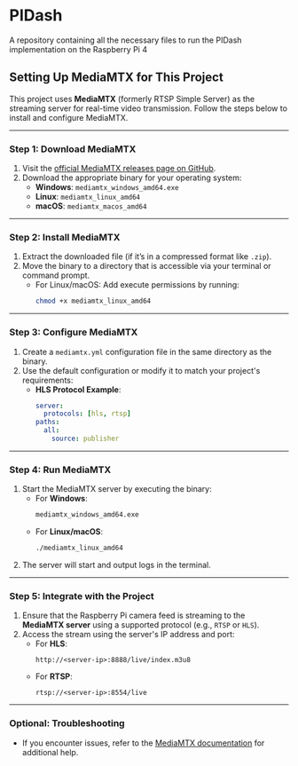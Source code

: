 # PIDash
A repository containing all the necessary files to run the PIDash implementation on the Raspberry Pi 4

## Setting Up MediaMTX for This Project

This project uses **MediaMTX** (formerly RTSP Simple Server) as the streaming server for real-time video transmission. Follow the steps below to install and configure MediaMTX.

---

### Step 1: Download MediaMTX
1. Visit the [official MediaMTX releases page on GitHub](https://github.com/bluenviron/mediamtx/releases).
2. Download the appropriate binary for your operating system:
   - **Windows**: `mediamtx_windows_amd64.exe`
   - **Linux**: `mediamtx_linux_amd64`
   - **macOS**: `mediamtx_macos_amd64`

---

### Step 2: Install MediaMTX
1. Extract the downloaded file (if it’s in a compressed format like `.zip`).
2. Move the binary to a directory that is accessible via your terminal or command prompt.
   - For Linux/macOS: Add execute permissions by running:
     ```bash
     chmod +x mediamtx_linux_amd64
     ```

---

### Step 3: Configure MediaMTX
1. Create a `mediamtx.yml` configuration file in the same directory as the binary.
2. Use the default configuration or modify it to match your project's requirements:
   - **HLS Protocol Example**:
     ```yaml
     server:
       protocols: [hls, rtsp]
     paths:
       all:
         source: publisher
     ```

---

### Step 4: Run MediaMTX
1. Start the MediaMTX server by executing the binary:
   - For **Windows**:
     ```cmd
     mediamtx_windows_amd64.exe
     ```
   - For **Linux/macOS**:
     ```bash
     ./mediamtx_linux_amd64
     ```
2. The server will start and output logs in the terminal.

---

### Step 5: Integrate with the Project
1. Ensure that the Raspberry Pi camera feed is streaming to the **MediaMTX server** using a supported protocol (e.g., `RTSP` or `HLS`).
2. Access the stream using the server's IP address and port:
   - For **HLS**:
     ```
     http://<server-ip>:8888/live/index.m3u8
     ```
   - For **RTSP**:
     ```
     rtsp://<server-ip>:8554/live
     ```

---

### Optional: Troubleshooting
- If you encounter issues, refer to the [MediaMTX documentation](https://github.com/bluenviron/mediamtx) for additional help.
